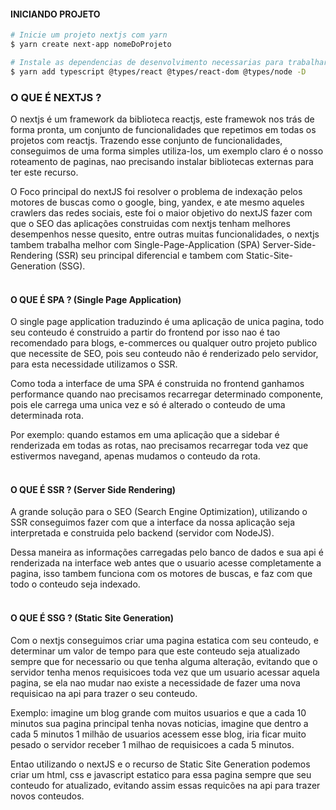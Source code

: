 
#### INICIANDO PROJETO
```bash
# Inicie um projeto nextjs com yarn
$ yarn create next-app nomeDoProjeto

# Instale as dependencias de desenvolvimento necessarias para trabalhar com Typescript no seu projeto
$ yarn add typescript @types/react @types/react-dom @types/node -D

``` 







### O QUE É NEXTJS ?
O nextjs é um framework da biblioteca reactjs, este framewok nos trás de forma pronta, um conjunto de funcionalidades 
que repetimos em todas os projetos com reactjs. Trazendo esse conjunto de funcionalidades, conseguimos de uma forma 
simples utiliza-los, um exemplo claro é o nosso roteamento de paginas, nao precisando instalar bibliotecas externas para 
ter este recurso.

O Foco principal do nextJS foi resolver o problema de indexação pelos motores de buscas como o google, bing, yandex, e 
ate mesmo aqueles crawlers das redes sociais, este foi o maior objetivo do nextJS fazer com que o SEO das aplicações 
construidas com nextjs tenham melhores desempenhos nesse quesito, entre outras muitas funcionalidades, o nextjs tambem 
trabalha melhor com Single-Page-Application (SPA) Server-Side-Rendering (SSR) seu principal diferencial e tambem com 
Static-Site-Generation (SSG).
<br><br>

#### O QUE É SPA ? (Single Page Application)
O single page application traduzindo é uma aplicação de unica pagina, todo seu conteudo é construido a partir do 
frontend por isso nao é tao recomendado para blogs, e-commerces ou qualquer outro projeto publico que necessite de SEO, 
pois seu conteudo não é renderizado pelo servidor, para esta necessidade utilizamos o SSR.

Como toda a interface de uma SPA é construida no frontend ganhamos performance quando nao precisamos recarregar 
determinado componente, pois ele carrega uma unica vez e só é alterado o conteudo de uma determinada rota.

Por exemplo: quando estamos em uma aplicação que a sidebar é renderizada em todas as rotas, nao precisamos recarregar 
toda vez que estivermos navegand, apenas mudamos o conteudo da rota.
<br><br>

#### O QUE É SSR ? (Server Side Rendering)
A grande solução para o SEO (Search Engine Optimization), utilizando o SSR conseguimos fazer com que a interface da 
nossa aplicação seja interpretada e construida pelo backend (servidor com NodeJS). 

Dessa maneira as informações carregadas pelo banco de dados e sua api é renderizada na interface web antes que o usuario 
acesse completamente a pagina, isso tambem funciona com os motores de buscas, e faz com que todo o conteudo seja indexado.
<br><br>

#### O QUE É SSG ? (Static Site Generation)
Com o nextjs conseguimos criar uma pagina estatica com seu conteudo, e determinar um valor de tempo para que este 
conteudo seja atualizado sempre que for necessario ou que tenha alguma alteração, evitando que o servidor tenha menos 
requisicoes toda vez que um usuario acessar aquela pagina, se ela nao mudar nao existe a necessidade de fazer uma nova
requisicao na api para trazer o seu conteudo.

Exemplo: imagine um blog grande com muitos usuarios e que a cada 10 minutos sua pagina principal tenha novas noticias, 
imagine que dentro a cada 5 minutos 1 milhão de usuarios acessem esse blog, iria ficar muito pesado o servidor receber 
1 milhao de requisicoes a cada 5 minutos. 

Entao utilizando o nextJS e o recurso de Static Site Generation podemos criar um html, css e javascript estatico para
essa pagina sempre que seu conteudo for atualizado, evitando assim essas requicões na api para trazer novos conteudos.
<br><br>







